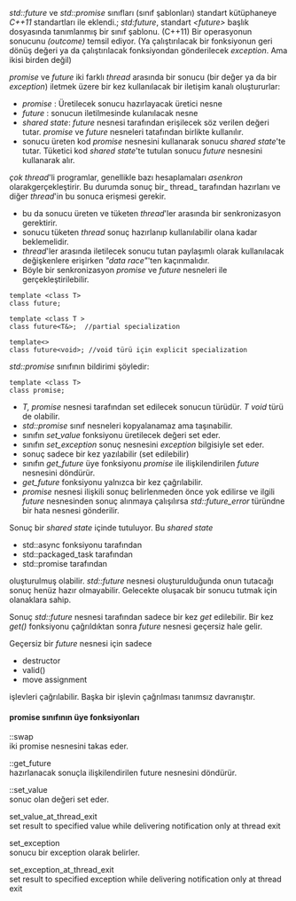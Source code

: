 _std::future_ ve _std::promise_ sınıfları (sınıf şablonları) standart kütüphaneye _C++11_ standartları ile eklendi.;
_std:future_, standart _\<future>_ başlık dosyasında tanımlanmış bir sınıf şablonu. (C++11)
Bir operasyonun sonucunu _(outcome)_ temsil ediyor. (Ya çalıştırılacak bir fonksiyonun geri dönüş değeri ya da çalıştırılacak fonksiyondan gönderilecek _exception_. Ama ikisi birden değil)

_promise_ ve _future_ iki farklı _thread_ arasında bir sonucu (bir değer ya da bir _exception_) iletmek üzere bir kez kullanılacak bir iletişim kanalı oluştururlar:<br>

- _promise_     : Üretilecek sonucu hazırlayacak üretici nesne
- _future_      : sonucun iletilmesinde kulanılacak nesne
- _shared state_: _future_ nesnesi tarafından erişilecek söz verilen değeri tutar. _promise_ ve _future_ nesneleri tatafından birlikte kullanılır.
- sonucu üreten kod _promise_ nesnesini kullanarak sonucu _shared state_'te tutar. Tüketici kod _shared state_'te tutulan sonucu _future_ nesnesini kullanarak alır.

_çok thread_'li programlar, genellikle bazı hesaplamaları _asenkron_ olarakgerçekleştirir. Bu durumda sonuç bir_ thread_ tarafından hazırlanı ve diğer _thread_'in bu sonuca erişmesi gerekir. 
- bu da sonucu üreten ve tüketen _thread_'ler arasında bir senkronizasyon gerektirir.
- sonucu tüketen _thread_ sonuç hazırlanıp kullanılabilir olana kadar beklemelidir.
- _thread_'ler arasında iletilecek sonucu tutan paylaşımlı olarak kullanılacak değişkenlere erişirken _"data race"_'ten kaçınmalıdır.
- Böyle bir senkronizasyon _promise_ ve _future_ nesneleri ile gerçekleştirilebilir.


```
template <class T> 
class future; 

template <class T > 
class future<T&>;  //partial specialization

template<> 
class future<void>; //void türü için explicit specialization 

```

_std::promise_ sınıfının bildirimi şöyledir: <br>

```
template <class T>
class promise;
```
- _T, promise_ nesnesi tarafından set edilecek  sonucun türüdür. _T_ _void_ türü de olabilir.
- _std::promise_ sınıf nesneleri kopyalanamaz ama taşınabilir.
- sınıfın _set_value_ fonksiyonu üretilecek değeri set eder.
- sınıfın _set_exception_ sonuç nesnesini _exception_ bilgisiyle set eder.
- sonuç sadece bir kez yazılabilir (set edilebilir)
- sınıfın _get_future_ üye fonksiyonu _promise_ ile ilişkilendirilen _future_ nesnesini döndürür.
- _get_future_ fonksiyonu yalnızca bir kez çağrılabilir.
- _promise_ nesnesi ilişkili sonuç belirlenmeden önce yok edilirse ve ilgili _future_ nesnesinden sonuç alınmaya çalışılırsa _std::future_error_ türündne bir hata nesnesi gönderilir.

Sonuç bir _shared state_ içinde tutuluyor. Bu _shared state_ 
+ std::async fonksiyonu tarafından
+ std::packaged_task tarafından
+ std::promise tarafından
  
oluşturulmuş olabilir. 
_std::future_ nesnesi oluşturulduğunda onun tutacağı sonuç henüz hazır olmayabilir. 
Gelecekte oluşacak bir sonucu tutmak için olanaklara sahip.
  
  
Sonuç _std::future_ nesnesi tarafından sadece bir kez _get_ edilebilir. 
Bir kez _get()_ fonksiyonu çağrıldıktan sonra _future_ nesnesi geçersiz hale gelir. <br>

Geçersiz bir _future_ nesnesi için sadece 
+ destructor
+ valid()
+ move assignment

işlevleri çağrılabilir. Başka bir işlevin çağrılması tanımsız davranıştır.

#### promise sınıfının üye fonksiyonları
::swap  <br>
iki promise nesnesini takas eder.

::get_future <br>
hazırlanacak sonuçla ilişkilendirilen future nesnesini döndürür.<br>

::set_value <br>
sonuc olan değeri set eder. <br>

set_value_at_thread_exit <br>
set result to specified value while delivering notification only at thread exit<br>

set_exception <br>
sonucu bir exception olarak belirler. <br>

set_exception_at_thread_exit <br>
set result to specified exception while delivering notification only at thread exit <br>



